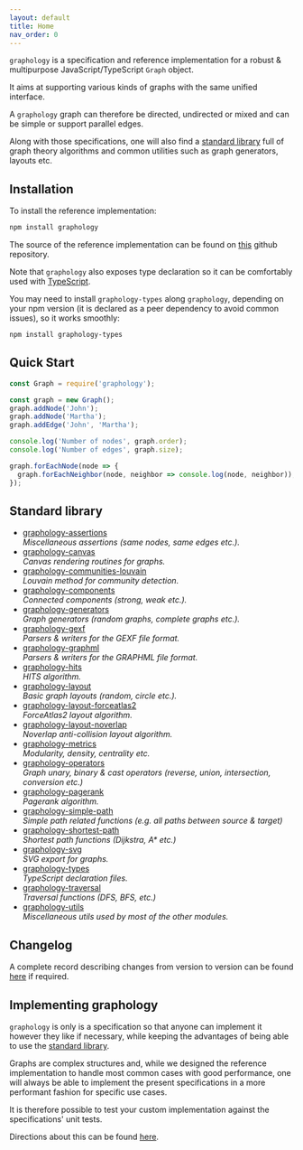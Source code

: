 ```yaml
---
layout: default
title: Home
nav_order: 0
---
```


`graphology` is a specification and reference implementation for a robust & multipurpose JavaScript/TypeScript `Graph` object.

It aims at supporting various kinds of graphs with the same unified interface.

A `graphology` graph can therefore be directed, undirected or mixed and can be simple or support parallel edges.

Along with those specifications, one will also find a [standard library](#standard-library) full of graph theory algorithms and common utilities such as graph generators, layouts etc.

## Installation

To install the reference implementation:

```bash
npm install graphology
```

The source of the reference implementation can be found on [this](https://github.com/graphology/graphology) github repository.

Note that `graphology` also exposes type declaration so it can be comfortably used with [TypeScript](https://www.typescriptlang.org/).

You may need to install `graphology-types` along `graphology`, depending on your npm version (it is declared as a peer dependency to avoid common issues), so it works smoothly:

```bash
npm install graphology-types
```

## Quick Start

```js
const Graph = require('graphology');

const graph = new Graph();
graph.addNode('John');
graph.addNode('Martha');
graph.addEdge('John', 'Martha');

console.log('Number of nodes', graph.order);
console.log('Number of edges', graph.size);

graph.forEachNode(node => {
  graph.forEachNeighbor(node, neighbor => console.log(node, neighbor));
});
```

## Standard library

- [graphology-assertions](https://github.com/graphology/graphology-assertions#readme)<br>_Miscellaneous assertions (same nodes, same edges etc.)._
- [graphology-canvas](https://github.com/graphology/graphology-canvas#readme)<br>_Canvas rendering routines for graphs._
- [graphology-communities-louvain](https://github.com/graphology/graphology-communities-louvain#readme)<br>_Louvain method for community detection._
- [graphology-components](https://github.com/graphology/graphology-components#readme)<br>_Connected components (strong, weak etc.)._
- [graphology-generators](https://github.com/graphology/graphology-generators#readme)<br>_Graph generators (random graphs, complete graphs etc.)._
- [graphology-gexf](https://github.com/graphology/graphology-gexf#readme)<br>_Parsers & writers for the GEXF file format._
- [graphology-graphml](https://github.com/graphology/graphology-graphml#readme)<br>_Parsers & writers for the GRAPHML file format._
- [graphology-hits](https://github.com/graphology/graphology-hits#readme)<br>_HITS algorithm._
- [graphology-layout](https://github.com/graphology/graphology-layout#readme)<br>_Basic graph layouts (random, circle etc.)._
- [graphology-layout-forceatlas2](https://github.com/graphology/graphology-layout-forceatlas2#readme)<br>_ForceAtlas2 layout algorithm._
- [graphology-layout-noverlap](https://github.com/graphology/graphology-layout-noverlap#readme)<br>_Noverlap anti-collision layout algorithm._
- [graphology-metrics](https://github.com/graphology/graphology-metrics#readme)<br>_Modularity, density, centrality etc._
- [graphology-operators](https://github.com/graphology/graphology-operators#readme)<br>_Graph unary, binary & cast operators (reverse, union, intersection, conversion etc.)_
- [graphology-pagerank](https://github.com/graphology/graphology-pagerank#readme)<br>_Pagerank algorithm._
- [graphology-simple-path](https://github.com/graphology/graphology-simple-path#readme)<br>_Simple path related functions (e.g. all paths between source & target)_
- [graphology-shortest-path](https://github.com/graphology/graphology-shortest-path#readme)<br>_Shortest path functions (Dijkstra, A\* etc.)_
- [graphology-svg](https://github.com/graphology/graphology-svg#readme)<br>_SVG export for graphs._
- [graphology-types](https://github.com/graphology/graphology-types#readme)<br>_TypeScript declaration files._
- [graphology-traversal](https://github.com/graphology/graphology-traversal#readme)<br>_Traversal functions (DFS, BFS, etc.)_
- [graphology-utils](https://github.com/graphology/graphology-utils#readme)<br>_Miscellaneous utils used by most of the other modules._

## Changelog

A complete record describing changes from version to version can be found [here](https://github.com/graphology/graphology/blob/master/CHANGELOG.md) if required.

## Implementing graphology

`graphology` is only is a specification so that anyone can implement it however they like if necessary, while keeping the advantages of being able to use the [standard library](#standard-library).

Graphs are complex structures and, while we designed the reference implementation to handle most common cases with good performance, one will always be able to implement the present specifications in a more performant fashion for specific use cases.

It is therefore possible to test your custom implementation against the specifications' unit tests.

Directions about this can be found [here](unittests.md).
